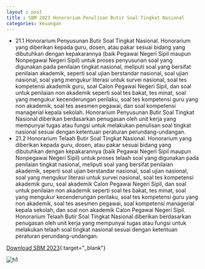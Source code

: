 ```yaml
---
layout : post
title : SBM 2023 Honorarium Penulisan Butir Soal Tingkat Nasional
categories: keuangan
---
```


- 21.1 Honorarium Penyusunan Butir Soal Tingkat Nasional. Honorarium yang diberikan kepada guru, dosen, atau pakar sesuai bidang yang dibutuhkan dengan kepakarannya (baik Pegawai Negeri Sipil maupun Nonpegawai Negeri Sipil) untuk proses penyusunan soal yang digunakan pada penilaian tingkat nasional, meliputi soal yang bersifat penilaian akademik, seperti soal ujian berstandar nasional, soal ujian nasional, soal yang mengukur literasi untuk survei nasional, soal tes kompetensi akademik guru, soal Calon Pegawai Negeri Sipil, dan soal untuk penilaian non akademik seperti soal tes bakat, tes minat, soal yang mengukur kecenderungan perilaku, soal tes kompetensi guru yang non akademik, soal tes asesmen pegawai, dan soal kompetensi managerial kepala sekolah. Honorarium Penyusunan Butir Soal Tingkat Nasional diberikan berdasarkan penugasan oleh unit kerja yang mempunyai tugas atau fungsi untuk melakukan penulisan soal tingkat nasional sesuai dengan ketentuan peraturan perundang-undangan. 
- 21.2 Honorarium Telaah Butir Soal Tingkat Nasional. Honorarium yang diberikan kepada guru, dosen, atau pakar sesuai bidang yang dibutuhkan dengan kepakarannya (baik Pegawai Negeri Sipil maupun Nonpegawai Negeri Sipil) untuk proses telaah soal yang digunakan pada penilaian tingkat nasional, meliputi soal yang bersifat penilaian akademik, seperti soal ujian berstandar nasional, soal ujian nasional, soal yang mengukur literasi untuk survei nasional, soal tes kompetensi akademik guru, soal akademik Calon Pegawai Negeri Sipil, dan soal untuk penilaian non akademik seperti soal tes bakat, tes minat, soal yang mengukur kecenderungan perilaku, soal tes kompetensi guru yang non akademik, soal tes asesmen pegawai, soal kompetensi managerial kepala sekolah, dan soal non akademik Calon Pegawai Negeri Sipil. Honorarium Telaah Butir Soal Tingkat Nasional diberikan berdasarkan penugasan oleh unit kerja yang mempunyai tugas
atau fungsi untuk melakukan telaah soal tingkat nasional sesuai dengan ketentuan peraturan perundang-undangan.

[Download SBM 2023](https://f005.backblazeb2.com/file/SBM2023/SBM_2023.pdf){:target="_blank"}

![h1](https://f005.backblazeb2.com/file/SBM2023/SBM_2023_page-0017.jpg)
